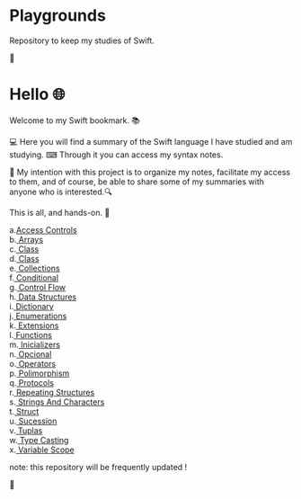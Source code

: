 # Playgrounds
Repository to keep my studies of Swift.

🌟

# Hello 🌐

Welcome to my Swift bookmark. 📚

💻 Here you will find a summary of the Swift language I have studied and am studying.
⌨ Through it you can access my syntax notes.

💾 My intention with this project is to organize my notes, facilitate my access to them, and of course, be able to share some of my summaries with anyone who is interested.🔍

This is all, and hands-on. 🏁


a.<a href="https://github.com/MariliseMorona/Playgrounds/tree/main/swift/syntaxWithExamples/Playground.playground/Pages/AccessControllers.xcplaygroundpage/Contents.swift" target="blank" alt="Link de acesso aos conteúdos sobre Controladores de Acesso em Swift.">Access Controls</a><br>
b.<a href="https://github.com/MariliseMorona/Playgrounds/tree/main/swift/syntaxWithExamples/Playground.playground/Pages/Arrays.xcplaygroundpage/Contents.swift" target="blank" alt="Link de acesso aos conteúdos sobre arrays em Swift."> Arrays</a><br>
c.<a href="https://github.com/MariliseMorona/Playgrounds/tree/main/swift/syntaxWithExamples/Playground.playground/Pages/Class.xcplaygroundpage/Contents.swift" target="blank" alt="Link de acesso aos conteúdos sobre class em Swift."> Class</a><br>
d.<a href="https://github.com/MariliseMorona/Playgrounds/tree/main/swift/syntaxWithExamples/Playground.playground/Pages/Closure.xcplaygroundpage" target="blank" alt="Link de acesso aos conteúdos sobre Closure em Swift."> Class</a><br>
e.<a href="https://github.com/MariliseMorona/Playgrounds/tree/main/swift/syntaxWithExamples/Playground.playground/Pages/Collections.xcplaygroundpage/Contents.swift" target="blank" alt="Link de acesso aos conteúdos sobre Collections em Swift."> Collections</a><br>
f.<a href="https://github.com/MariliseMorona/Playgrounds/tree/main/swift/syntaxWithExamples/Playground.playground/Pages/Conditional.xcplaygroundpage/Contents.swift" target="blank" alt="Link de acesso aos conteúdos sobre Conditionals em Swift."> Conditional</a><br>
g.<a href="https://github.com/MariliseMorona/Playgrounds/tree/main/swift/syntaxWithExamples/Playground.playground/Pages/ControlFlow.xcplaygroundpage/Contents.swift" target="blank" alt="Link de acesso aos conteúdos sobre Control Flow em Swift."> Control Flow</a><br>
h.<a href="https://github.com/MariliseMorona/Playgrounds/tree/main/swift/syntaxWithExamples/Playground.playground/Pages/DataStructures.xcplaygroundpage/Contents.swift" target="blank" alt="Link de acesso aos conteúdos sobre Data Structures em Swift."> Data Structures</a><br>
i.<a href="https://github.com/MariliseMorona/Playgrounds/tree/main/swift/syntaxWithExamples/Playground.playground/Pages/Dictionary.xcplaygroundpage/Contents.swift" target="blank" alt="Link de acesso aos conteúdos sobre Dictionary em Swift."> Dictionary</a><br>
j.<a href="https://github.com/MariliseMorona/Playgrounds/tree/main/swift/syntaxWithExamples/Playground.playground/Pages/Enumerations.xcplaygroundpage/Contents.swift" target="blank" alt="Link de acesso aos conteúdos sobre Enumerations em Swift."> Enumerations</a><br>
k.<a href="https://github.com/MariliseMorona/Playgrounds/tree/main/swift/syntaxWithExamples/Playground.playground/Pages/Extensions.xcplaygroundpage/Contents.swift" target="blank" alt="Link de acesso aos conteúdos sobre Extensions em Swift."> Extensions</a><br>
l.<a href="https://github.com/MariliseMorona/Playgrounds/tree/main/swift/syntaxWithExamples/Playground.playground/Pages/Functions.xcplaygroundpage/Contents.swift" target="blank" alt="Link de acesso aos conteúdos sobre Functions em Swift."> Functions</a><br>
m.<a href="https://github.com/MariliseMorona/Playgrounds/tree/main/swift/syntaxWithExamples/Playground.playground/Pages/Inicializers.xcplaygroundpage/Contents.swift" target="blank" alt="Link de acesso aos conteúdos sobre Inicializers em Swift."> Inicializers</a><br>
n.<a href="https://github.com/MariliseMorona/Playgrounds/tree/main/swift/syntaxWithExamples/Playground.playground/Pages/Opcional.xcplaygroundpage/Contents.swift" target="blank" alt="Link de acesso aos conteúdos sobre Opcional em Swift."> Opcional</a><br>
o.<a href="https://github.com/MariliseMorona/Playgrounds/tree/main/swift/syntaxWithExamples/Playground.playground/Pages/Operators.xcplaygroundpage/Contents.swift" target="blank" alt="Link de acesso aos conteúdos sobre Operators em Swift."> Operators</a><br>
p.<a href="https://github.com/MariliseMorona/Playgrounds/tree/main/swift/syntaxWithExamples/Playground.playground/Pages/Polimorphism.xcplaygroundpage" target="blank" alt="Link de acesso aos conteúdos sobre Polimorphism em Swift."> Polimorphism</a><br>
q.<a href="https://github.com/MariliseMorona/Playgrounds/tree/main/swift/syntaxWithExamples/Playground.playground/Pages/Protocols.xcplaygroundpage/Contents.swift" target="blank" alt="Link de acesso aos conteúdos sobre Protocols em Swift."> Protocols</a><br>
r.<a href="https://github.com/MariliseMorona/Playgrounds/tree/main/swift/syntaxWithExamples/Playground.playground/Pages/RepeatingStructures.xcplaygroundpage/Contents.swift" target="blank" alt="Link de acesso aos conteúdos sobre Repeating Structures em Swift."> Repeating Structures</a><br>
s.<a href="https://github.com/MariliseMorona/Playgrounds/tree/main/swift/syntaxWithExamples/Playground.playground/Pages/StringsAndCharacters.xcplaygroundpage/Contents.swift" target="blank" alt="Link de acesso aos conteúdos sobre Strings And Characters em Swift."> Strings And Characters</a><br>
t.<a href="https://github.com/MariliseMorona/Playgrounds/tree/main/swift/syntaxWithExamples/Playground.playground/Pages/Struct.xcplaygroundpage/Contents.swift" target="blank" alt="Link de acesso aos conteúdos sobre Struct em Swift."> Struct</a><br>
u.<a href="https://github.com/MariliseMorona/Playgrounds/tree/main/swift/syntaxWithExamples/Playground.playground/Pages/Sucession.xcplaygroundpage/Contents.swift" target="blank" alt="Link de acesso aos conteúdos sobre Sucession em Swift."> Sucession</a><br>
v.<a href="https://github.com/MariliseMorona/Playgrounds/tree/main/swift/syntaxWithExamples/Playground.playground/Pages/Tuplas.xcplaygroundpage/Contents.swift" target="blank" alt="Link de acesso aos conteúdos sobre Tuplas em Swift."> Tuplas</a><br>
w.<a href="https://github.com/MariliseMorona/Playgrounds/tree/main/swift/syntaxWithExamples/Playground.playground/Pages/TypeCasting.xcplaygroundpage/Contents.swift" target="blank" alt="Link de acesso aos conteúdos sobre Type Casting em Swift."> Type Casting</a><br>
x.<a href="https://github.com/MariliseMorona/Playgrounds/tree/main/swift/syntaxWithExamples/Playground.playground/Pages/VariableScope.xcplaygroundpage/Contents.swift" target="blank" alt="Link de acesso aos conteúdos sobre Variable Scope em Swift."> Variable Scope</a><br>

note: this repository will be frequently updated !

🌟
